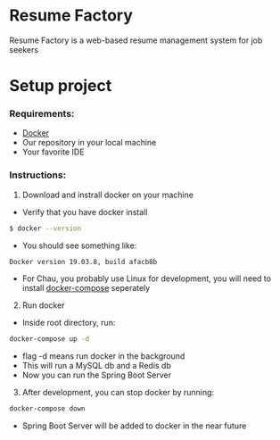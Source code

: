 
# Resume Factory

Resume Factory is a web-based resume management system for job seekers

# Setup project

### Requirements:
  - [Docker](https://www.docker.com/products/docker-desktop)
  - Our repository in your local machine
  - Your favorite IDE

### Instructions:
1. Download and instrall docker on your machine
   
- Verify that you have docker install

```sh    
$ docker --version
```

- You should see something like:
```sh
Docker version 19.03.8, build afacb8b
```

- For Chau, you probably use Linux for development, you will need to install [docker-compose](https://docs.docker.com/compose/install/) seperately

2. Run docker
- Inside root directory, run:

```sh
docker-compose up -d
```

- flag -d means run docker in the background
- This will run a MySQL db and a Redis db
- Now you can run the Spring Boot Server

3. After development, you can stop docker by running:

```sh
docker-compose down
```

- Spring Boot Server will be added to docker in the near future


